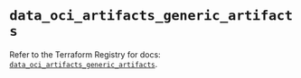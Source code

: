# `data_oci_artifacts_generic_artifacts`

Refer to the Terraform Registry for docs: [`data_oci_artifacts_generic_artifacts`](https://registry.terraform.io/providers/oracle/oci/7.19.0/docs/data-sources/artifacts_generic_artifacts).
